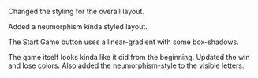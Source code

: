 Changed the styling for the overall layout.

Added a neumorphism kinda styled layout.

The Start Game button uses a linear-gradient with some box-shadows.

The game itself looks kinda like it did from the beginning. Updated the win and lose colors. Also added the neumorphism-style to the visible letters.
